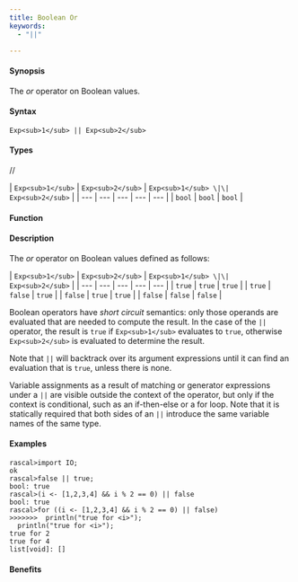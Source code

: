 ```yaml
---
title: Boolean Or
keywords:
  - "||"

---
```


#### Synopsis

The _or_ operator on Boolean values.

#### Syntax

`Exp<sub>1</sub> || Exp<sub>2</sub>`

#### Types

//

| `Exp<sub>1</sub>` | `Exp<sub>2</sub>`  | `Exp<sub>1</sub> \|\| Exp<sub>2</sub>`  |
| --- | --- | --- | --- | --- |
| `bool`    | `bool`     | `bool`                |


#### Function

#### Description

The _or_ operator on Boolean values defined as follows:

| `Exp<sub>1</sub>` | `Exp<sub>2</sub>`  | `Exp<sub>1</sub> \|\| Exp<sub>2</sub>`  |
| --- | --- | --- | --- | --- |
| `true`    | `true`     | `true`                |
| `true`    | `false`    | `true`                |
| `false`   | `true`     | `true`                |
| `false`   | `false`    | `false`               |


Boolean operators have _short circuit_ semantics:  only those operands are evaluated that are needed to compute the result. In the case of the `||` operator, the result is `true` if `Exp<sub>1</sub>` evaluates to `true`, otherwise `Exp<sub>2</sub>` is evaluated to determine the result.

Note that `||` will backtrack over its argument expressions until it can find an evaluation that is `true`, unless there is none.

Variable assignments as a result of matching or generator expressions under a `||` are visible outside the context of the operator, but only if the context is conditional, such as an if-then-else or a for loop. Note that it is statically required that both sides of an `||` introduce the same variable names of the same type.

#### Examples


```rascal-shell
rascal>import IO;
ok
rascal>false || true;
bool: true
rascal>(i <- [1,2,3,4] && i % 2 == 0) || false
bool: true
rascal>for ((i <- [1,2,3,4] && i % 2 == 0) || false) 
>>>>>>>  println("true for <i>");
  println("true for <i>");
true for 2
true for 4
list[void]: []
```

#### Benefits


